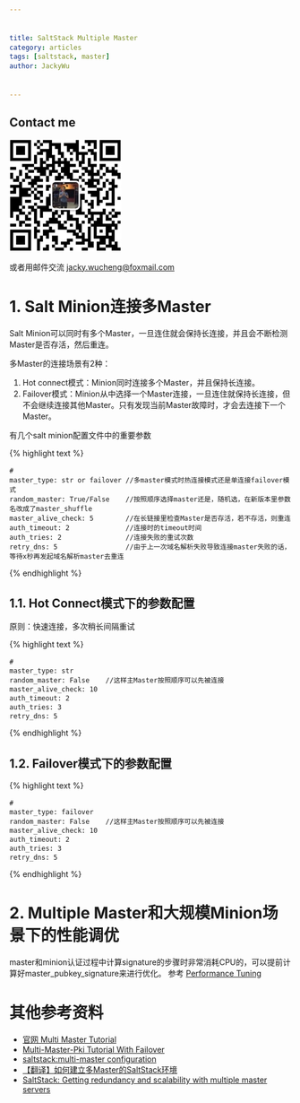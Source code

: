 ```yaml
---

   
title: SaltStack Multiple Master  
category: articles  
tags: [saltstack, master]  
author: JackyWu  
  

---
```


## Contact me

![](/assets/images/weixin-pic-jackywu.jpg)

或者用邮件交流 <a href="mailto:jacky.wucheng@foxmail.com">jacky.wucheng@foxmail.com</a>

# 1. Salt Minion连接多Master

Salt Minion可以同时有多个Master，一旦连住就会保持长连接，并且会不断检测Master是否存活，然后重连。

多Master的连接场景有2种：

1. Hot connect模式：Minion同时连接多个Master，并且保持长连接。
2. Failover模式：Minion从中选择一个Master连接，一旦连住就保持长连接，但不会继续连接其他Master。只有发现当前Master故障时，才会去连接下一个Master。

有几个salt minion配置文件中的重要参数


{% highlight  text %}

    #
    master_type: str or failover //多master模式时热连接模式还是单连接failover模式
    random_master: True/False    //按照顺序选择master还是，随机选，在新版本里参数名改成了master_shuffle
    master_alive_check: 5        //在长链接里检查Master是否存活，若不存活，则重连
    auth_timeout: 2              //连接时的timeout时间
    auth_tries: 2                //连接失败的重试次数
    retry_dns: 5                 //由于上一次域名解析失败导致连接master失败的话，等待x秒再发起域名解析master去重连

{% endhighlight %} 



## 1.1. Hot Connect模式下的参数配置

原则：快速连接，多次稍长间隔重试

{% highlight  text %}

    #
    master_type: str 
    random_master: False    //这样主Master按照顺序可以先被连接
    master_alive_check: 10         
    auth_timeout: 2              
    auth_tries: 3                
    retry_dns: 5                 


{% endhighlight %} 


## 1.2. Failover模式下的参数配置

{% highlight  text %}

    #
    master_type: failover
    random_master: False    //这样主Master按照顺序可以先被连接
    master_alive_check: 10         
    auth_timeout: 2              
    auth_tries: 3                
    retry_dns: 5                 


{% endhighlight %} 

# 2. Multiple Master和大规模Minion场景下的性能调优

master和minion认证过程中计算signature的步骤时非常消耗CPU的，可以提前计算好master_pubkey_signature来进行优化。
参考 [Performance Tuning](https://docs.saltstack.com/en/2015.5/topics/tutorials/multimaster_pki.html#performance-tuning)

# 其他参考资料

- [官网 Multi Master Tutorial](https://docs.saltstack.com/en/latest/topics/tutorials/multimaster.html)
- [Multi-Master-Pki Tutorial With Failover](https://docs.saltstack.com/en/2015.5/topics/tutorials/multimaster_pki.html)
- [saltstack:multi-master configuration](http://www.cnblogs.com/silenceli/p/3387398.html)
- [【翻译】如何建立多Master的SaltStack环境](http://pengyao.org/howto_configure_a_multi_master_saltstack_setup.html)
- [SaltStack: Getting redundancy and scalability with multiple master servers](http://bencane.com/2014/02/04/saltstack-getting-redundancy-and-scalability-with-multiple-master-servers/)

